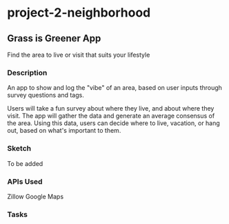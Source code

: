 # project-2-neighborhood

## Grass is Greener App
Find the area to live or visit that suits your lifestyle 

### Description
An app to show and log the "vibe" of an area, based on user inputs through survey questions and tags.

Users will take a fun survey about where they live, and about where they visit. The app will gather the data and generate an average consensus of the area. Using this data, users can decide where to live, vacation, or hang out, based on what's important to them.

### Sketch
To be added

### APIs Used
Zillow
Google Maps


### Tasks

